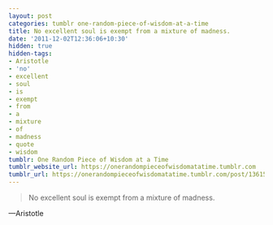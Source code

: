 ```yaml
---
layout: post
categories: tumblr one-random-piece-of-wisdom-at-a-time
title: No excellent soul is exempt from a mixture of madness.
date: '2011-12-02T12:36:06+10:30'
hidden: true
hidden-tags:
- Aristotle
- 'no'
- excellent
- soul
- is
- exempt
- from
- a
- mixture
- of
- madness
- quote
- wisdom
tumblr: One Random Piece of Wisdom at a Time
tumblr_website_url: https://onerandompieceofwisdomatatime.tumblr.com
tumblr_url: https://onerandompieceofwisdomatatime.tumblr.com/post/13615942996/no-excellent-soul-is-exempt-from-a-mixture-of
---
```

> No excellent soul is exempt from a mixture of madness.

—Aristotle
